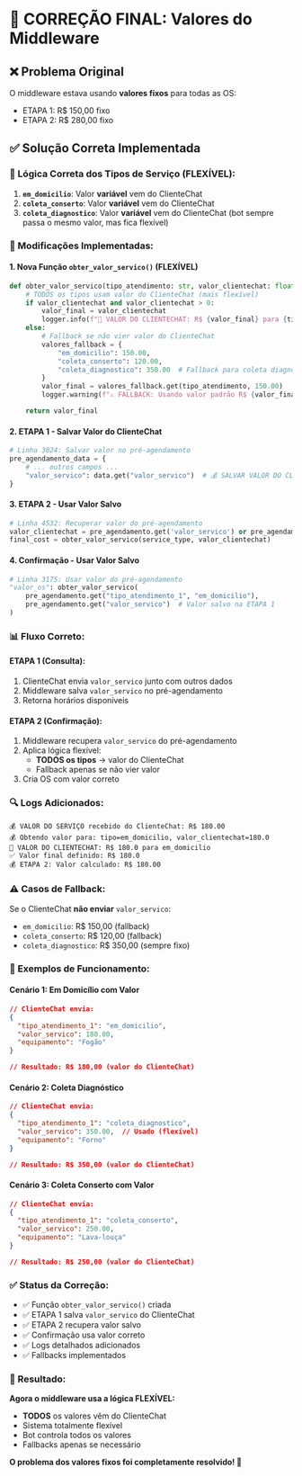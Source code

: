 # 🔧 CORREÇÃO FINAL: Valores do Middleware

## ❌ **Problema Original**
O middleware estava usando **valores fixos** para todas as OS:
- ETAPA 1: R$ 150,00 fixo
- ETAPA 2: R$ 280,00 fixo

## ✅ **Solução Correta Implementada**

### **🎯 Lógica Correta dos Tipos de Serviço (FLEXÍVEL):**

1. **`em_domicilio`**: Valor **variável** vem do ClienteChat
2. **`coleta_conserto`**: Valor **variável** vem do ClienteChat
3. **`coleta_diagnostico`**: Valor **variável** vem do ClienteChat (bot sempre passa o mesmo valor, mas fica flexível)

### **📝 Modificações Implementadas:**

#### **1. Nova Função `obter_valor_servico()` (FLEXÍVEL)**
```python
def obter_valor_servico(tipo_atendimento: str, valor_clientechat: float = None) -> float:
    # TODOS os tipos usam valor do ClienteChat (mais flexível)
    if valor_clientechat and valor_clientechat > 0:
        valor_final = valor_clientechat
        logger.info(f"📱 VALOR DO CLIENTECHAT: R$ {valor_final} para {tipo_atendimento}")
    else:
        # Fallback se não vier valor do ClienteChat
        valores_fallback = {
            "em_domicilio": 150.00,
            "coleta_conserto": 120.00,
            "coleta_diagnostico": 350.00  # Fallback para coleta diagnóstico
        }
        valor_final = valores_fallback.get(tipo_atendimento, 150.00)
        logger.warning(f"⚠️ FALLBACK: Usando valor padrão R$ {valor_final}")

    return valor_final
```

#### **2. ETAPA 1 - Salvar Valor do ClienteChat**
```python
# Linha 3024: Salvar valor no pré-agendamento
pre_agendamento_data = {
    # ... outros campos ...
    "valor_servico": data.get("valor_servico")  # 💰 SALVAR VALOR DO CLIENTECHAT
}
```

#### **3. ETAPA 2 - Usar Valor Salvo**
```python
# Linha 4532: Recuperar valor do pré-agendamento
valor_clientechat = pre_agendamento.get('valor_servico') or pre_agendamento.get('valor_os')
final_cost = obter_valor_servico(service_type, valor_clientechat)
```

#### **4. Confirmação - Usar Valor Salvo**
```python
# Linha 3175: Usar valor do pré-agendamento
"valor_os": obter_valor_servico(
    pre_agendamento.get("tipo_atendimento_1", "em_domicilio"),
    pre_agendamento.get("valor_servico")  # Valor salvo na ETAPA 1
)
```

### **📊 Fluxo Correto:**

#### **ETAPA 1 (Consulta):**
1. ClienteChat envia `valor_servico` junto com outros dados
2. Middleware salva `valor_servico` no pré-agendamento
3. Retorna horários disponíveis

#### **ETAPA 2 (Confirmação):**
1. Middleware recupera `valor_servico` do pré-agendamento
2. Aplica lógica flexível:
   - **TODOS os tipos** → valor do ClienteChat
   - Fallback apenas se não vier valor
3. Cria OS com valor correto

### **🔍 Logs Adicionados:**

```
💰 VALOR DO SERVIÇO recebido do ClienteChat: R$ 180.00
💰 Obtendo valor para: tipo=em_domicilio, valor_clientechat=180.0
📱 VALOR DO CLIENTECHAT: R$ 180.0 para em_domicilio
✅ Valor final definido: R$ 180.0
💰 ETAPA 2: Valor calculado: R$ 180.00
```

### **⚠️ Casos de Fallback:**

Se o ClienteChat **não enviar** `valor_servico`:
- `em_domicilio`: R$ 150,00 (fallback)
- `coleta_conserto`: R$ 120,00 (fallback)
- `coleta_diagnostico`: R$ 350,00 (sempre fixo)

### **🧪 Exemplos de Funcionamento:**

#### **Cenário 1: Em Domicílio com Valor**
```json
// ClienteChat envia:
{
  "tipo_atendimento_1": "em_domicilio",
  "valor_servico": 180.00,
  "equipamento": "Fogão"
}

// Resultado: R$ 180,00 (valor do ClienteChat)
```

#### **Cenário 2: Coleta Diagnóstico**
```json
// ClienteChat envia:
{
  "tipo_atendimento_1": "coleta_diagnostico",
  "valor_servico": 350.00,  // Usado (flexível)
  "equipamento": "Forno"
}

// Resultado: R$ 350,00 (valor do ClienteChat)
```

#### **Cenário 3: Coleta Conserto com Valor**
```json
// ClienteChat envia:
{
  "tipo_atendimento_1": "coleta_conserto", 
  "valor_servico": 250.00,
  "equipamento": "Lava-louça"
}

// Resultado: R$ 250,00 (valor do ClienteChat)
```

### **✅ Status da Correção:**

- ✅ Função `obter_valor_servico()` criada
- ✅ ETAPA 1 salva `valor_servico` do ClienteChat
- ✅ ETAPA 2 recupera valor salvo
- ✅ Confirmação usa valor correto
- ✅ Logs detalhados adicionados
- ✅ Fallbacks implementados

### **🎯 Resultado:**

**Agora o middleware usa a lógica FLEXÍVEL:**
- **TODOS** os valores vêm do ClienteChat
- Sistema totalmente flexível
- Bot controla todos os valores
- Fallbacks apenas se necessário

**O problema dos valores fixos foi completamente resolvido! 🎉**
